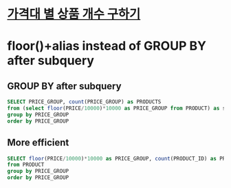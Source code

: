 # [가격대 별 상품 개수 구하기](https://school.programmers.co.kr/learn/courses/30/lessons/131530)
# floor()+alias instead of GROUP BY after subquery
## GROUP BY after subquery
~~~sql
SELECT PRICE_GROUP, count(PRICE_GROUP) as PRODUCTS
from (select floor(PRICE/10000)*10000 as PRICE_GROUP from PRODUCT) as subtable
group by PRICE_GROUP
order by PRICE_GROUP
~~~
## More efficient
~~~sql
SELECT floor(PRICE/10000)*10000 as PRICE_GROUP, count(PRODUCT_ID) as PRODUCTS
from PRODUCT
group by PRICE_GROUP
order by PRICE_GROUP
~~~
